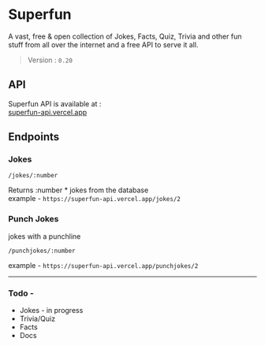 # Superfun
A vast, free & open collection of Jokes, Facts, Quiz, Trivia and other fun stuff from all over the internet and a free API to serve it all.

> Version : `0.20`

## API
Superfun API is available at : <br>
[superfun-api.vercel.app](https://superfun-api.vercel.app/)

## Endpoints
### Jokes
```
/jokes/:number
```
Returns :number * jokes from the database <br/>
example - `https://superfun-api.vercel.app/jokes/2` <br/>

### Punch Jokes
jokes with a punchline
```
/punchjokes/:number
```

example - `https://superfun-api.vercel.app/punchjokes/2`

---

### Todo - 
- Jokes - in progress
- Trivia/Quiz
- Facts
- Docs
